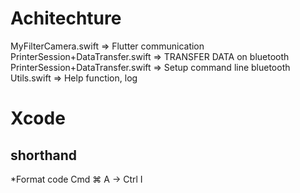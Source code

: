 # Achitechture 

MyFilterCamera.swift => Flutter communication
PrinterSession+DataTransfer.swift => TRANSFER DATA on bluetooth
PrinterSession+DataTransfer.swift => Setup command line bluetooth
Utils.swift => Help function, log 

# Xcode
## shorthand
*Format code
Cmd ⌘ A -> Ctrl I
